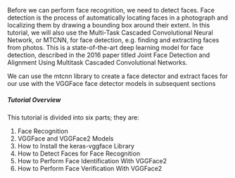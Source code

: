 Before we can perform face recognition, we need to detect faces. Face detection is the process of
automatically locating faces in a photograph and localizing them by drawing a bounding box
around their extent. In this tutorial, we will also use the Multi-Task Cascaded Convolutional
Neural Network, or MTCNN, for face detection, e.g. finding and extracting faces from photos.
This is a state-of-the-art deep learning model for face detection, described in the 2016 paper
titled Joint Face Detection and Alignment Using Multitask Cascaded Convolutional Networks.

We can use the mtcnn library to create a face detector and extract faces for our use with
the VGGFace face detector models in subsequent sections


##### Tutorial Overview
This tutorial is divided into six parts; they are:
1. Face Recognition
2. VGGFace and VGGFace2 Models
3. How to Install the keras-vggface Library
4. How to Detect Faces for Face Recognition
5. How to Perform Face Identification With VGGFace2
6. How to Perform Face Verification With VGGFace2